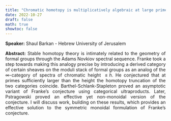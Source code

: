 ```yaml
---
title: "Chromatic homotopy is multiplicatively algebraic at large primes"
date: 2022-10-27
draft: false
math: true
showtoc: false
---
```



**Speaker:** Shaul Barkan - Hebrew University of Jerusalem 

**Abstract:** Stable homotopy theory is intimately related to the geometry of formal groups through the Adams Novkiov spectral sequence. Franke took a step towards making this analogy precise by introducing a derived category of certain sheaves on the moduli stack of formal groups as an analog of the $\infty$-category of spectra of chromatic height $\leq h$. He conjectured that at primes sufficiently larger than the height the homotopy truncation of the two categories coincide. Barthel-Schlank-Stapleton proved an asymptotic variant of Franke’s conjecture using categorical ultraproducts. Later, Pstragowski proved an effective yet non-monoidal version of the conjecture. I will discuss work, building on these results, which provides an effective solution to the symmetric monoidal formulation of Franke’s conjecture.


<style>body {text-align: justify}</style>